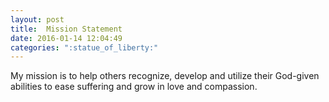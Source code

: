 ```yaml
---
layout: post
title:  Mission Statement
date: 2016-01-14 12:04:49
categories: ":statue_of_liberty:"
---
```


<p>My mission is to help others recognize, develop and utilize their God-given abilities to ease suffering and grow in love and compassion.</p>
